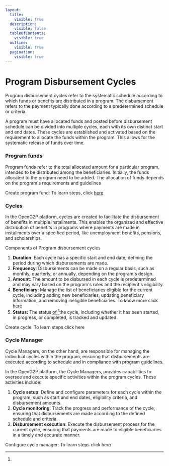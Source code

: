 ```yaml
---
layout:
  title:
    visible: true
  description:
    visible: false
  tableOfContents:
    visible: true
  outline:
    visible: true
  pagination:
    visible: true
---
```


# Program Disbursement Cycles

Program disbursement cycles refer to the systematic schedule according to which funds or benefits  are distributed in a program. The disbursement refers to the payment typically done according to a predetermined schedule or criteria.&#x20;

A program must have allocated funds and posted  before disbursement schedule can be divided into multiple cycles, each with its own distinct start and end dates.  These cycles are established and activated based on the requirement to allocate the funds within the program. This allows for the systematic release of funds over time.

### Program funds

Program funds refer to the total allocated amount for a particular program, intended to be distributed among the beneficiaries. Initially, the funds allocated to the program need to be added. The allocation of funds depends on the program's requirements and guidelines

Create program fund: To learn steps, click [here](../user-guides/eligibility-and-program-enrollment/program/create-program-fund.md)

### Cycles

In the OpenG2P platform, cycles are created to facilitate the disbursement of benefits in multiple installments. This enables the organized and effective distribution of benefits in programs where payments are made in installments over a specified period, like unemployment benefits, pensions, and scholarships.

Components of Program disbursement cycles

1. **Duration**: Each cycle has a specific start and end date, defining the period during which disbursements are made.
2. **Frequency**: Disbursements can be made on a regular basis, such as monthly, quarterly, or annually, depending on the program's design.
3. **Amount**: The amount to be disbursed in each cycle is predetermined and may vary based on the program's rules and the recipient's eligibility.
4. **Beneficiary**: Manage the list of beneficiaries eligible for the current cycle, including adding new beneficiaries, updating beneficiary information, and removing ineligible beneficiaries. To know more click [here](beneficiary-management.md)
5. **Status:** The status [of ](#user-content-fn-1)[^1]the cycle, including whether it has been started, in progress, or completed, is tracked and updated.

Create cycle: To learn steps click here

### Cycle Manager

Cycle Managers, on the other hand, are responsible for managing the individual cycles within the program, ensuring that disbursements are executed according to schedule and in compliance with program guidelines.

In the OpenG2P platform, the Cycle Managers, provides capabilities to oversee and execute specific activities within the program cycles. These activities include:

1. **Cycle setup**: Define and configure parameters for each cycle within the program, such as start and end dates, eligibility criteria, and disbursement amounts.
2. **Cycle monitoring**: Track the progress and performance of the cycle, ensuring that disbursements are made according to the defined schedule and criteria.
3. **Disbursement execution**: Execute the disbursement process for the current cycle, ensuring that payments are made to eligible beneficiaries in a timely and accurate manner.

Configure cycle manager: To learn steps click here

[^1]: 
